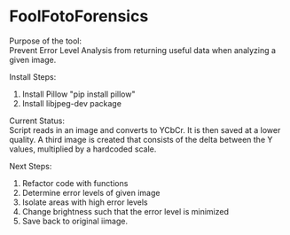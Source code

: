 FoolFotoForensics
=================

Purpose of the tool:   
Prevent Error Level Analysis from returning useful data when analyzing a given image. 

Install Steps:  
1.	Install Pillow "pip install pillow"  
2.	Install libjpeg-dev package

Current Status:  
Script reads in an image and converts to YCbCr. It is then saved at a lower quality. A third image is created that consists of the delta between the Y values, multiplied by a hardcoded scale. 

Next Steps:   
1.	Refactor code with functions
2.	Determine error levels of given image  
3.	Isolate areas with high error levels  
4.	Change brightness such that the error level is minimized  
5.	Save back to original iimage.
